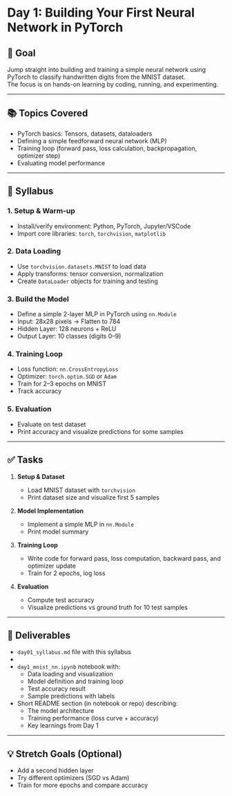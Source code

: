 
# Day 1: Building Your First Neural Network in PyTorch

## 🎯 Goal
Jump straight into building and training a simple neural network using PyTorch to classify handwritten digits from the MNIST dataset.  
The focus is on hands-on learning by coding, running, and experimenting.

---

## 📚 Topics Covered
- PyTorch basics: Tensors, datasets, dataloaders
- Defining a simple feedforward neural network (MLP)
- Training loop (forward pass, loss calculation, backpropagation, optimizer step)
- Evaluating model performance

---

## 📝 Syllabus

### 1. Setup & Warm-up
- Install/verify environment: Python, PyTorch, Jupyter/VSCode
- Import core libraries: `torch`, `torchvision`, `matplotlib`

### 2. Data Loading
- Use `torchvision.datasets.MNIST` to load data
- Apply transforms: tensor conversion, normalization
- Create `DataLoader` objects for training and testing

### 3. Build the Model
- Define a simple 2-layer MLP in PyTorch using `nn.Module`
- Input: 28x28 pixels → Flatten to 784
- Hidden Layer: 128 neurons + ReLU
- Output Layer: 10 classes (digits 0–9)

### 4. Training Loop
- Loss function: `nn.CrossEntropyLoss`
- Optimizer: `torch.optim.SGD` or `Adam`
- Train for 2–3 epochs on MNIST
- Track accuracy

### 5. Evaluation
- Evaluate on test dataset
- Print accuracy and visualize predictions for some samples

---

## ✅ Tasks

1. **Setup & Dataset**
   - Load MNIST dataset with `torchvision`
   - Print dataset size and visualize first 5 samples

2. **Model Implementation**
   - Implement a simple MLP in `nn.Module`
   - Print model summary

3. **Training Loop**
   - Write code for forward pass, loss computation, backward pass, and optimizer update
   - Train for 2 epochs, log loss

4. **Evaluation**
   - Compute test accuracy
   - Visualize predictions vs ground truth for 10 test samples

---

## 🎁 Deliverables
- `day01_syllabus.md` file with this syllabus
- 
- `day1_mnist_nn.ipynb` notebook with:
  - Data loading and visualization
  - Model definition and training loop
  - Test accuracy result
  - Sample predictions with labels
- Short README section (in notebook or repo) describing:
  - The model architecture
  - Training performance (loss curve + accuracy)
  - Key learnings from Day 1

---

## 💡 Stretch Goals (Optional)
- Add a second hidden layer
- Try different optimizers (SGD vs Adam)
- Train for more epochs and compare accuracy
